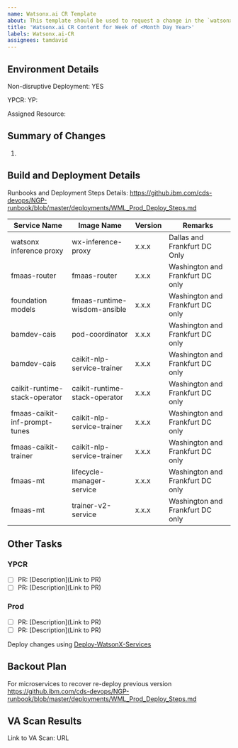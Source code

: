 ```yaml
---
name: Watsonx.ai CR Template
about: This template should be used to request a change in the `watsonx.ai` limits for specific instance IDs
title: 'Watsonx.ai CR Content for Week of <Month Day Year>'
labels: Watsonx.ai-CR
assignees: tamdavid
---
```


## Environment Details
Non-disruptive Deployment: YES

YPCR: <Month Day Year>
YP: <Month Day Year>

Assigned Resource: 

## Summary of Changes
1. 

## Build and Deployment Details

Runbooks and Deployment Steps Details: https://github.ibm.com/cds-devops/NGP-runbook/blob/master/deployments/WML_Prod_Deploy_Steps.md

|Service Name|Image Name|Version|Remarks|
|----------------|----------------|---------|-----|
|watsonx inference proxy       | wx-inference-proxy            | x.x.x | Dallas and Frankfurt DC Only |
|fmaas-router                  | fmaas-router                  | x.x.x | Washington and Frankfurt DC only |
|foundation models             | fmaas-runtime-wisdom-ansible  | x.x.x | Washington and Frankfurt DC only |
|bamdev-cais                   | pod-coordinator               | x.x.x | Washington and Frankfurt DC only |
|bamdev-cais                   | caikit-nlp-service-trainer    | x.x.x | Washington and Frankfurt DC only |
|caikit-runtime-stack-operator | caikit-runtime-stack-operator | x.x.x | Washington and Frankfurt DC only |
|fmaas-caikit-inf-prompt-tunes | caikit-nlp-service-trainer    | x.x.x | Washington and Frankfurt DC only |
|fmaas-caikit-trainer          | caikit-nlp-service-trainer    | x.x.x | Washington and Frankfurt DC only |
|fmaas-mt                      | lifecycle-manager-service     | x.x.x | Washington and Frankfurt DC only |
|fmaas-mt                      | trainer-v2-service            | x.x.x | Washington and Frankfurt DC only |

## Other Tasks

### YPCR
- [ ] PR: [Description](Link to PR)
- [ ] PR: [Description](Link to PR)

### Prod
- [ ] PR: [Description](Link to PR)
- [ ] PR: [Description](Link to PR)

Deploy changes using [Deploy-WatsonX-Services](https://hyc-wml-devops-team-jenkins.swg-devops.com/job/Deploy-WatsonX-Services/)

## Backout Plan

For microservices to recover re-deploy previous version https://github.ibm.com/cds-devops/NGP-runbook/blob/master/deployments/WML_Prod_Deploy_Steps.md

## VA Scan Results

Link to VA Scan: URL

